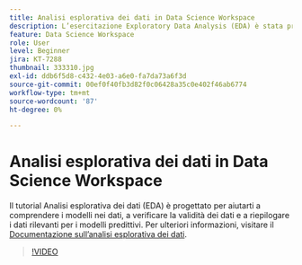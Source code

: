 ```yaml
---
title: Analisi esplorativa dei dati in Data Science Workspace
description: L’esercitazione Exploratory Data Analysis (EDA) è stata progettata per aiutarti a individuare pattern nei dati, a verificare la correttezza dei dati e a riepilogare i dati rilevanti per i modelli predittivi.
feature: Data Science Workspace
role: User
level: Beginner
jira: KT-7288
thumbnail: 333310.jpg
exl-id: ddb6f5d8-c432-4e03-a6e0-fa7da73a6f3d
source-git-commit: 00ef0f40fb3d82f0c06428a35c0e402f46ab6774
workflow-type: tm+mt
source-wordcount: '87'
ht-degree: 0%

---
```


# Analisi esplorativa dei dati in Data Science Workspace

Il tutorial Analisi esplorativa dei dati (EDA) è progettato per aiutarti a comprendere i modelli nei dati, a verificare la validità dei dati e a riepilogare i dati rilevanti per i modelli predittivi. Per ulteriori informazioni, visitare il [Documentazione sull’analisi esplorativa dei dati](https://experienceleague.adobe.com/docs/experience-platform/data-science-workspace/jupyterlab/eda-notebook.html?lang=en).

>[!VIDEO](https://video.tv.adobe.com/v/333310)

